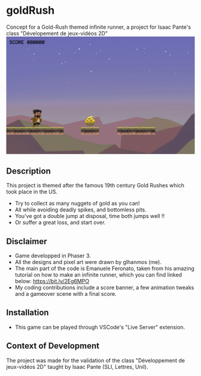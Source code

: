 # goldRush
Concept for a Gold-Rush themed infinite runner, a project for Isaac Pante's class "Dévelopement de jeux-vidéos 2D"
![image](screenshot.PNG)
## Description
This project is themed after the famous 19th century Gold Rushes which took place in the US. 
* Try to collect as many nuggets of gold as you can!
* All while avoiding deadly spikes, and bottomless pits. 
* You've got a double jump at disposal, time both jumps well !!
* Or suffer a great loss, and start over.
## Disclaimer
* Game developped in Phaser 3.
* All the designs and pixel art were drawn by glhanmos (me).
* The main part of the code is Emanuele Feronato, taken from his amazing tutorial on how to make an infinite runner, which you can find linked below:
https://bit.ly/2Eg6MPO
* My coding contributions include a score banner, a few animation tweaks and a gameover scene with a final score.
## Installation
* This game can be played through VSCode's "Live Server" extension.
## Context of Development
The project was made for the validation of the class "Développement de jeux-vidéos 2D" taught by Isaac Pante (SLI, Lettres, Unil).
